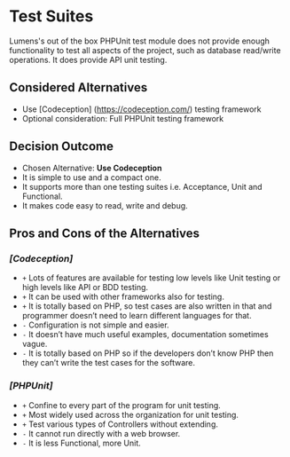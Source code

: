 # Test Suites

Lumens's out of the box PHPUnit test module does not provide enough functionality to test all aspects of the project, such as database read/write operations. It does provide API unit testing. 

## Considered Alternatives
* Use [Codeception] (https://codeception.com/) testing  framework
* Optional consideration: Full PHPUnit testing framework

## Decision Outcome

* Chosen Alternative: **Use Codeception**
* It is simple to use and a compact one.
* It supports more than one testing suites i.e. Acceptance, Unit and Functional.
* It makes code easy to read, write and debug.


## Pros and Cons of the Alternatives <!-- optional -->

### *[Codeception]*

* `+` Lots of features are available for testing low levels like Unit testing or high levels like API or BDD testing.
* `+` It can be used with other frameworks also for testing.
* `+` It is totally based on PHP, so test cases are also written in that and programmer doesn’t need to learn different languages for that.
* `-` Configuration is not simple and easier.
* `-` It doesn’t have much useful examples, documentation sometimes vague.
* `-` It is totally based on PHP so if the developers don’t know PHP then they can’t write the test cases for the software.


### *[PHPUnit]*

* `+` Confine to every part of the program for unit testing.
* `+` Most widely used across the organization for unit testing.
* `+` Test various types of Controllers without extending.
* `-` It cannot run directly with a web browser.
* `-` It is less Functional, more Unit.
 


